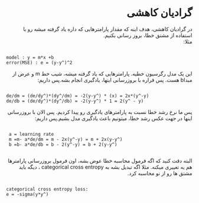 <h1 dir = 'rtl'> گرادیان کاهشی </h1>
<p dir = 'rtl'>
در گرادیان کاهشی، هدف اینه که مقدار پارامترهایی که داره یاد گرفته میشه رو با استفاده از مشتق خطا، بروز رسانی بکنیم.<br>
مثلا:
</p>
<pre><code>
model : y = m*x +b
error(MSE) : e = (y-y^)^2
</code></pre>
<p dir = 'rtl'>
این یک مدل رگرسیون خطیه. پارامترهایی که یاد گرفته میشه، شیب خط m و عرض از مبداb هست. پس قراره با بروزرسانی اینها، یادگیری انجام بشه.پس داریم:
</p>
<pre><code>
de/dm = (de/dy^)*(dy^/dm) = -2(y-y^) * (x) = 2x*(y^-y)
de/db = (de/dy^)*(dy^/db) = -2(y-y^) * 1 = 2(y^ - y)
</code></pre>
<p dir = 'rtl'>
  پس ما نرخ رشد خطا نسبت به پارامترهای یادگیری رو پیدا کردیم. پس الان با بروزرسانی اینها در جهت عکس رشد خطا، میتونیم باعث یادگیری مدل بشیم.پس داریم:
 </p>
 <pre><code>
 a = learning rate
 m =m- a*de/dm = m - 2x(y^-y) = m + 2x(y-y^)
 b =b- a*de/db = b - 2(y^-y) = b + 2(y-y^)
 </code></pre>
 <p dir= 'rtl'>
  البته دقت کنید که اگه فرمول محاسبه خطا عوض بشه، اون فرمول بروزرسانی پارامترها هم یه تغییری میکنه. مثلا اگه تبدیل بشه به categorical cross entropy ، دیگه باید مشتق ها رو از نو محاسبه کرد.
  </p>
<pre><code>
categorical cross entropy loss:
e = -sigma(y*y^)
</code></pre>
